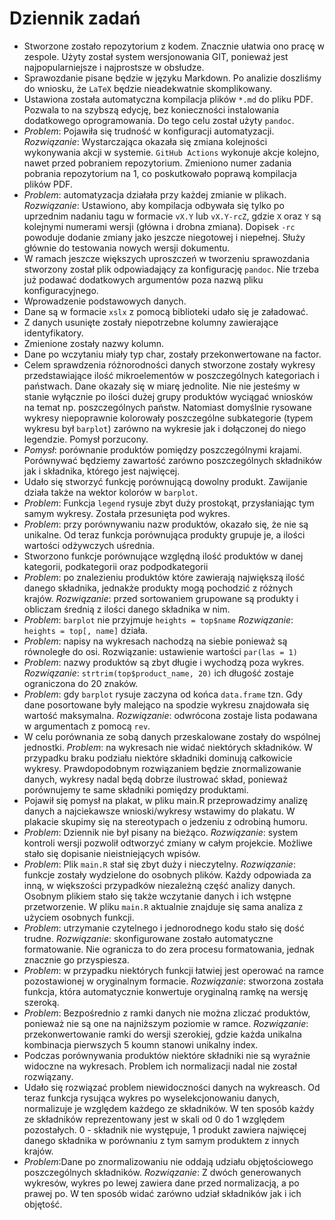 # Dziennik zadań

- Stworzone zostało repozytorium z kodem. Znacznie ułatwia ono pracę w zespole.
  Użyty został system wersjonowania GIT, ponieważ jest najpopularniejsze i
  najprostsze w obsłudze.
- Sprawozdanie pisane będzie w języku Markdown. Po analizie doszliśmy do
  wniosku, że `LaTeX` będzie nieadekwatnie skomplikowany.
- Ustawiona została automatyczna kompilacja plików `*.md` do pliku PDF. Pozwala
  to na szybszą edycję, bez konieczności instalowania dodatkowego
  oprogramowania. Do tego celu został użyty `pandoc`.
- _Problem_: Pojawiła się trudność w konfiguracji automatyzacji. _Rozwiązanie_:
  Wystarczająca okazała się zmiana kolejności wykonywania akcji w systemie.
  `GitHub Actions` wykonuje akcje kolejno, nawet przed pobraniem repozytorium.
  Zmieniono numer zadania pobrania repozytorium na 1, co poskutkowało poprawą
  kompilacja plików PDF.
- _Problem_: automatyzacja działała przy każdej zmianie w plikach.
  _Rozwiązanie_: Ustawiono, aby kompilacja odbywała się tylko po uprzednim
  nadaniu tagu w formacie `vX.Y` lub `vX.Y-rcZ`, gdzie `X` oraz `Y` są kolejnymi
  numerami wersji (główna i drobna zmiana). Dopisek `-rc` powoduje dodanie
  zmiany jako jeszcze niegotowej i niepełnej. Służy głównie do testowania nowych
  wersji dokumentu.
- W ramach jeszcze większych uproszczeń w tworzeniu sprawozdania stworzony
  został plik odpowiadający za konfigurację `pandoc`. Nie trzeba już podawać
  dodatkowych argumentów poza nazwą pliku konfiguracyjnego.
- Wprowadzenie podstawowych danych.
- Dane są w formacie `xslx` z pomocą biblioteki udało się je załadować.
- Z danych usunięte zostały niepotrzebne kolumny zawierające identyfikatory.
- Zmienione zostały nazwy kolumn.
- Dane po wczytaniu miały typ char, zostały przekonwertowane na factor.
- Celem sprawdzenia różnorodności danych stworzone zostały wykresy
  przedstawiające ilość mikroelementów w poszczególnych kategoriach i państwach.
  Dane okazały się w miarę jednolite. Nie nie jesteśmy w stanie wyłącznie po
  ilości dużej grupy produktów wyciągać wniosków na temat np. poszczególnych
  państw. Natomiast domyślnie rysowane wykresy niepoprawnie kolorowały
  poszczególne subkategorie (typem wykresu był `barplot`) zarówno na wykresie
  jak i dołączonej do niego legendzie. Pomysł porzucony.
- _Pomysł_: porównanie produktów pomiędzy poszczególnymi krajami. Porównywać
  będziemy zawartość zarówno poszczególnych składników jak i składnika, którego
  jest najwięcej.
- Udało się stworzyć funkcję porównującą dowolny produkt. Zawijanie działa także
  na wektor kolorów w `barplot`.
- _Problem_: Funkcja `legend` rysuje zbyt duży prostokąt, przysłaniając tym
  samym wykresy. Została przesunięta pod wykres.
- _Problem_: przy porównywaniu nazw produktów, okazało się, że nie są unikalne.
  Od teraz funkcja porównująca produkty grupuje je, a ilości wartości odżywczych
  uśrednia.
- Stworzono funkcje porównujące względną ilość produktów w danej kategorii,
  podkategorii oraz podpodkategorii
- _Problem_: po znalezieniu produktów które zawierają największą ilość danego
  składnika, jednakże produkty mogą pochodzić z różnych krajów. _Rozwiązanie_:
  przed sortowaniem grupowane są produkty i obliczam średnią z ilości danego
  składnika w nim.
- _Problem_: `barplot` nie przyjmuje `heights = top$name` _Rozwiązanie_:
  `heights = top[, name]` działa.
- _Problem_: napisy na wykresach nachodzą na siebie ponieważ są równoległe do
  osi. Rozwiązanie: ustawienie wartości `par(las = 1)`
- _Problem_: nazwy produktów są zbyt długie i wychodzą poza wykres.
  _Rozwiązanie_: `strtrim(top$product_name, 20)` ich długość zostaje ograniczona
  do 20 znaków.
- _Problem_: gdy `barplot` rysuje zaczyna od końca `data.frame` tzn. Gdy dane
  posortowane były malejąco na spodzie wykresu znajdowała się wartość
  maksymalna. _Rozwiązanie_: odwrócona zostaje lista podawana w argumentach z
  pomocą `rev`.
- W celu porównania ze sobą danych przeskalowane zostały do wspólnej jednostki.
  _Problem_: na wykresach nie widać niektórych składników. W przypadku braku
  podziału niektóre składniki dominują całkowicie wykresy. Prawdopodobnym
  rozwiązaniem będzie znormalizowanie danych, wykresy nadal będą dobrze
  ilustrować skład, ponieważ porównujemy te same składniki pomiędzy produktami.
- Pojawił się pomysł na plakat, w pliku main.R przeprowadzimy analizę danych a
  najciekawsze wnioski/wykresy wstawimy do plakatu. W plakacie skupimy się na
  stereotypach o jedzeniu z odrobiną humoru.
- _Problem_: Dziennik nie był pisany na bieżąco. _Rozwiązanie_: system kontroli
  wersji pozwolił odtworzyć zmiany w całym projekcie. Możliwe stało się
  dopisanie nieistniejących wpisów.
- _Problem_: Plik `main.R` stał się zbyt duży i nieczytelny. _Rozwiązanie_:
  funkcje zostały wydzielone do osobnych plików. Każdy odpowiada za inną, w
  większości przypadków niezależną część analizy danych. Osobnym plikiem stało
  się także wczytanie danych i ich wstępne przetworzenie. W pliku `main.R`
  aktualnie znajduje się sama analiza z użyciem osobnych funkcji.
- _Problem_: utrzymanie czytelnego i jednorodnego kodu stało się dość trudne.
  _Rozwiązanie_: skonfigurowane zostało automatyczne formatowanie. Nie ogranicza
  to do zera procesu formatowania, jednak znacznie go przyspiesza.
- _Problem_: w przypadku niektórych funkcji łatwiej jest operować na ramce
  pozostawionej w oryginalnym formacie. _Rozwiązanie_: stworzona została
  funkcja, która automatycznie konwertuje oryginalną ramkę na wersję szeroką.
- _Problem_: Bezpośrednio z ramki danych nie można zliczać produktów, ponieważ
  nie są one na najniższym poziomie w ramce. _Rozwiązanie_: przekonwertowanie
  ramki do wersji szerokiej, gdzie każda unikalna kombinacja pierwszych 5 koumn
  stanowi unikalny index.
- Podczas porównywania produktów niektóre składniki nie są wyraźnie widoczne na
  wykresach. Problem ich normalizacji nadal nie został rozwiązany.
- Udało się rozwiązać problem niewidoczności danych na wykreasch. Od teraz 
  funkcja rysująca wykres po wyselekcjonowaniu danych, normalizuje je względem
  każdego ze składników. W ten sposób każdy ze składników reprezentowany jest
  w skali od 0 do 1 względem pozostałych. 0 - składnik nie występuje, 1 
  produkt zawiera najwięcej danego składnika w porównaniu z tym samym produktem
  z innych krajów.
- _Problem_:Dane po znormalizowaniu nie oddają udziału objętościowego 
  poszczególnych składników. _Rozwiązanie_: Z dwóch generowanych wykresów, wykres
  po lewej zawiera dane przed normalizacją, a po prawej po. W ten sposób widać
  zarówno udział składników jak i ich objętość.
